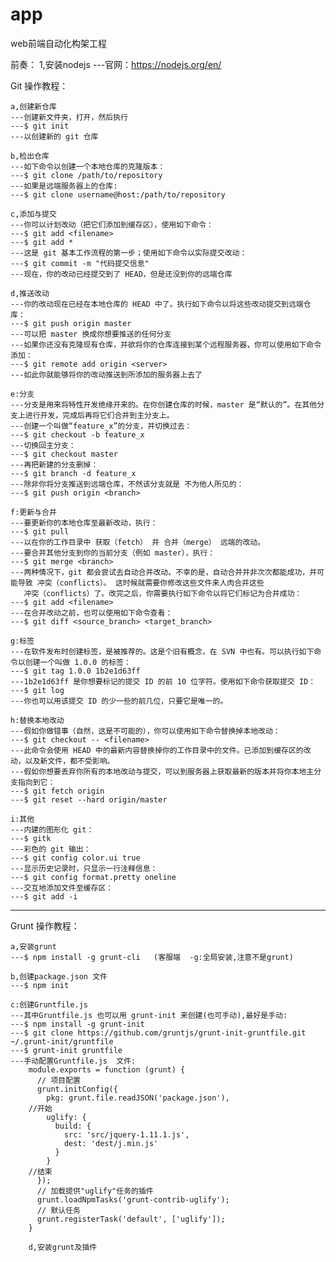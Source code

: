 # app
web前端自动化构架工程

前奏：
	1,安装nodejs
	---官网：https://nodejs.org/en/

Git 操作教程：

	a,创建新仓库
	---创建新文件夹，打开，然后执行
	---$ git init
	---以创建新的 git 仓库

	b,检出仓库
	---如下命令以创建一个本地仓库的克隆版本：
	---$ git clone /path/to/repository
	---如果是远端服务器上的仓库:
	---$ git clone username@host:/path/to/repository

	c,添加与提交
	---你可以计划改动（把它们添加到缓存区），使用如下命令：
	---$ git add <filename>
	---$ git add *
	---这是 git 基本工作流程的第一步；使用如下命令以实际提交改动：
	---$ git commit -m "代码提交信息"
	---现在，你的改动已经提交到了 HEAD，但是还没到你的远端仓库

	d,推送改动
	---你的改动现在已经在本地仓库的 HEAD 中了。执行如下命令以将这些改动提交到远端仓库：
	---$ git push origin master
	---可以把 master 换成你想要推送的任何分支
	---如果你还没有克隆现有仓库，并欲将你的仓库连接到某个远程服务器，你可以使用如下命令添加：
	---$ git remote add origin <server>
	---如此你就能够将你的改动推送到所添加的服务器上去了

	e:分支
	---分支是用来将特性开发绝缘开来的。在你创建仓库的时候，master 是“默认的”。在其他分支上进行开发，完成后再将它们合并到主分支上。
	---创建一个叫做“feature_x”的分支，并切换过去：
	---$ git checkout -b feature_x
	---切换回主分支：
	---$ git checkout master
	---再把新建的分支删掉：
	---$ git branch -d feature_x
	---除非你将分支推送到远端仓库，不然该分支就是 不为他人所见的：
	---$ git push origin <branch>

	f:更新与合并
	---要更新你的本地仓库至最新改动，执行：
	---$ git pull
	---以在你的工作目录中 获取（fetch） 并 合并（merge） 远端的改动。
	---要合并其他分支到你的当前分支（例如 master），执行：
	---$ git merge <branch>
	---两种情况下，git 都会尝试去自动合并改动。不幸的是，自动合并并非次次都能成功，并可能导致 冲突（conflicts）。 这时候就需要你修改这些文件来人肉合并这些 	       
	   冲突（conflicts）了。改完之后，你需要执行如下命令以将它们标记为合并成功：
	---$ git add <filename>
	---在合并改动之前，也可以使用如下命令查看：
	---$ git diff <source_branch> <target_branch>

	g:标签
	---在软件发布时创建标签，是被推荐的。这是个旧有概念，在 SVN 中也有。可以执行如下命令以创建一个叫做 1.0.0 的标签：
	---$ git tag 1.0.0 1b2e1d63ff
	---1b2e1d63ff 是你想要标记的提交 ID 的前 10 位字符。使用如下命令获取提交 ID：
	---$ git log
	---你也可以用该提交 ID 的少一些的前几位，只要它是唯一的。

	h:替换本地改动
	---假如你做错事（自然，这是不可能的），你可以使用如下命令替换掉本地改动：
	---$ git checkout -- <filename>
	---此命令会使用 HEAD 中的最新内容替换掉你的工作目录中的文件。已添加到缓存区的改动，以及新文件，都不受影响。
	---假如你想要丢弃你所有的本地改动与提交，可以到服务器上获取最新的版本并将你本地主分支指向到它：
	---$ git fetch origin
	---$ git reset --hard origin/master

	i:其他
	---内建的图形化 git：
	---$ gitk
	---彩色的 git 输出：
	---$ git config color.ui true
	---显示历史记录时，只显示一行注释信息：
	---$ git config format.pretty oneline
	---交互地添加文件至缓存区：
	---$ git add -i

----------------------------------------------------------------------------------------------
Grunt  操作教程：

	a,安装grunt
	---$ npm install -g grunt-cli   (客服端  -g:全局安装,注意不是grunt)

	b,创建package.json 文件
	---$ npm init

	c:创建Gruntfile.js
	---其中Gruntfile.js 也可以用 grunt-init 来创建(也可手动),最好是手动:
	---$ npm install -g grunt-init
	---$ git clone https://github.com/gruntjs/grunt-init-gruntfile.git ~/.grunt-init/gruntfile
	---$ grunt-init gruntfile  
	---手动配置Gruntfile.js  文件:
		module.exports = function (grunt) {
		  // 项目配置
		  grunt.initConfig({
		    pkg: grunt.file.readJSON('package.json'),
		//开始
		    uglify: {
		      build: {
		        src: 'src/jquery-1.11.1.js',
		        dest: 'dest/j.min.js'
		      }
		    }
		//结束
		  });
		  // 加载提供"uglify"任务的插件
		  grunt.loadNpmTasks('grunt-contrib-uglify');
		  // 默认任务
		  grunt.registerTask('default', ['uglify']);
		}

		d,安装grunt及插件
